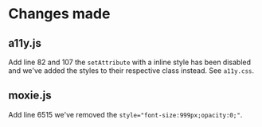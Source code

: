 # Changes made

## a11y.js

Add line 82 and 107 the `setAttribute` with a inline style has been disabled and we've added the styles to their respective class instead. See `a11y.css`.

## moxie.js

Add line 6515 we've removed the `style="font-size:999px;opacity:0;"`.
